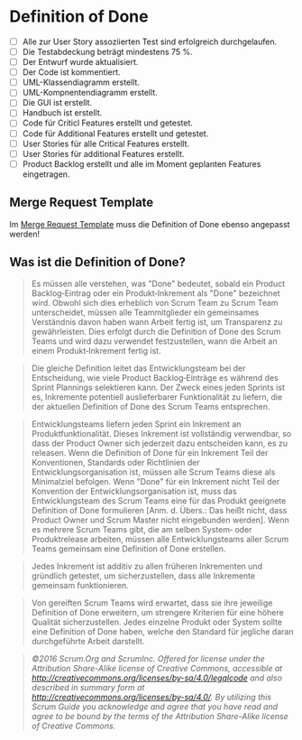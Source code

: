 # Definition of Done

- [ ] Alle zur User Story assoziierten Test sind erfolgreich durchgelaufen.
- [ ] Die Testabdeckung beträgt mindestens 75 %.
- [ ] Der Entwurf wurde aktualisiert.
- [ ] Der Code ist kommentiert.
- [ ] UML-Klassendiagramm erstellt.
- [ ] UML-Kompnentendiagramm erstellt.
- [ ] Die GUI ist erstellt.
- [ ] Handbuch ist erstellt.
- [ ] Code für Criticl Features erstellt und getestet.
- [ ] Code für Additional Features erstellt und getestet.
- [ ] User Stories für alle Critical Features erstellt.
- [ ] User Stories für additional Features erstellt.
- [ ] Product Backlog erstellt und alle im Moment geplanten Features eingetragen.

## Merge Request Template

Im [Merge Request Template](/.gitlab/merge_request_templates/General.md) muss die Definition of Done ebenso angepasst werden!


## Was ist die Definition of Done?

> Es müssen alle verstehen, was "Done" bedeutet, sobald ein Product Backlog‐Eintrag oder ein
Produkt‐Inkrement als "Done" bezeichnet wird. Obwohl sich dies erheblich von Scrum Team zu
Scrum Team unterscheidet, müssen alle Teammitglieder ein gemeinsames Verständnis davon
haben wann Arbeit fertig ist, um Transparenz zu gewährleisten. Dies erfolgt durch die Definition
of Done des Scrum Teams und wird dazu verwendet festzustellen, wann die Arbeit an einem
Produkt‐Inkrement fertig ist.

> Die gleiche Definition leitet das Entwicklungsteam bei der Entscheidung, wie viele Product
Backlog‐Einträge es während des Sprint Plannings selektieren kann. Der Zweck eines jeden
Sprints ist es, Inkremente potentiell auslieferbarer Funktionalität zu liefern, die der aktuellen
Definition of Done des Scrum Teams entsprechen.

> Entwicklungsteams liefern jeden Sprint ein Inkrement an Produktfunktionalität. Dieses
Inkrement ist vollständig verwendbar, so dass der Product Owner sich jederzeit dazu
entscheiden kann, es zu releasen. Wenn die Definition of Done für ein Inkrement Teil der
Konventionen, Standards oder Richtlinien der Entwicklungsorganisation ist, müssen alle Scrum
Teams diese als Minimalziel befolgen. Wenn "Done" für ein Inkrement nicht Teil der Konvention
der Entwicklungsorganisation ist, muss das Entwicklungsteam des Scrum Teams eine für das
Produkt geeignete Definition of Done formulieren [Anm. d. Übers.: Das heißt nicht, dass Product
Owner und Scrum Master nicht eingebunden werden]. Wenn es mehrere Scrum Teams gibt, die
am selben System‐ oder Produktrelease arbeiten, müssen alle Entwicklungsteams aller Scrum
Teams gemeinsam eine Definition of Done erstellen.

> Jedes Inkrement ist additiv zu allen früheren Inkrementen und gründlich getestet, um
sicherzustellen, dass alle Inkremente gemeinsam funktionieren.

> Von gereiften Scrum Teams wird erwartet, dass sie ihre jeweilige Definition of Done erweitern,
um strengere Kriterien für eine höhere Qualität sicherzustellen. Jedes einzelne Produkt oder
System sollte eine Definition of Done haben, welche den Standard für jegliche daran
durchgeführte Arbeit darstellt.

> *©2016 Scrum.Org and ScrumInc. Offered for license under the Attribution Share-Alike license of Creative Commons,
accessible at http://creativecommons.org/licenses/by-sa/4.0/legalcode and also described in summary form at
http://creativecommons.org/licenses/by-sa/4.0/. By utilizing this Scrum Guide you acknowledge and agree that you have read and
agree to be bound by the terms of the Attribution Share-Alike license of Creative Commons.*